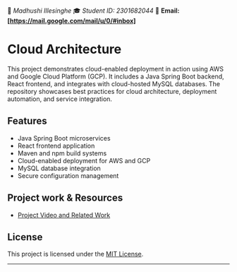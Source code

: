 👤 *Madhushi Illesinghe*
🎓 *Student ID: 2301682044*
📧 **Email: [https://mail.google.com/mail/u/0/#inbox]**

# Cloud Architecture

This project demonstrates cloud-enabled deployment in action using AWS and Google Cloud Platform (GCP). It includes a Java Spring Boot backend, React frontend, and integrates with cloud-hosted MySQL databases. The repository showcases best practices for cloud architecture, deployment automation, and service integration.

## Features

- Java Spring Boot microservices
- React frontend application
- Maven and npm build systems
- Cloud-enabled deployment for AWS and GCP
- MySQL database integration
- Secure configuration management

## Project work & Resources

- [Project Video and Related Work](https://drive.google.com/file/d/1y9eOQ9f11pzNjXEKLypOeVkA-vbRAQ6Z/view?usp=drive_link)

## License

This project is licensed under the [MIT License]([https://opensource.org/licenses/MIT](https://github.com/nethmiumaya/Cloud-Architecture?tab=MIT-1-ov-file#MIT-1-ov-file)).

---
